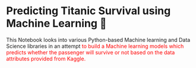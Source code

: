
# Predicting Titanic Survival using Machine Learning 🚢  

This Notebook looks into various Python-based Machine learning and Data Science libraries in an attempt <font color='red'>to build a Machine learning models which predicts whether the passenger will survive or not based on the data attributes provided from Kaggle.</font>
